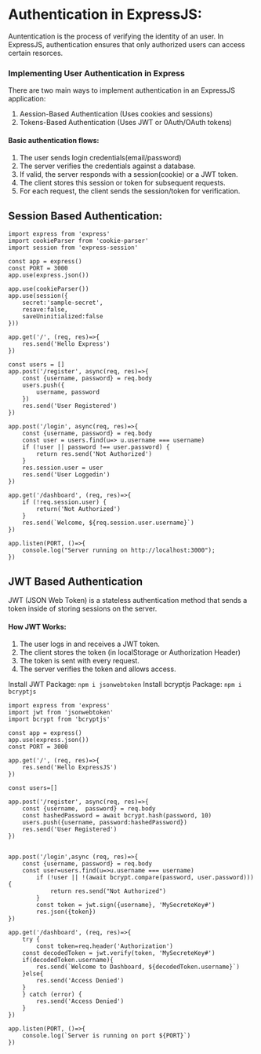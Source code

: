# Authentication in ExpressJS:
Auntentication is the process of verifying the identity of an user. In ExpressJS, authentication ensures that only authorized users can access certain resorces.

### Implementing User Authentication in Express
There are two main ways to implement authentication in an ExpressJS application:

1. Aession-Based Authentication (Uses cookies and sessions)
2. Tokens-Based Authentication (Uses JWT or 0Auth/OAuth tokens)

#### Basic authentication flows:
1. The user sends login credentials(email/password)
2. The server verifies the credentials against a database.
3. If valid, the server responds with a session(cookie) or a JWT token.
4. The client stores this session or token for subsequent requests.
5. For each request, the client sends the session/token for verification.


## Session Based Authentication:

    import express from 'express'
    import cookieParser from 'cookie-parser'
    import session from 'express-session'
    
    const app = express()
    const PORT = 3000
    app.use(express.json())
    
    app.use(cookieParser())
    app.use(session({
        secret:'sample-secret',
        resave:false,
        saveUninitialized:false
    }))
    
    app.get('/', (req, res)=>{
        res.send('Hello Express')
    })
    
    const users = []
    app.post('/register', async(req, res)=>{
        const {username, password} = req.body
        users.push({
            username, password
        })
        res.send('User Registered')
    })
    
    app.post('/login', async(req, res)=>{
        const {username, password} = req.body
        const user = users.find(u=> u.username === username)
        if (!user || password !== user.password) {
            return res.send('Not Authorized')
        }
        res.session.user = user
        res.send('User Loggedin')
    })
    
    app.get('/dashboard', (req, res)=>{
        if (!req.session.user) {
            return('Not Authorized')
        }
        res.send(`Welcome, ${req.session.user.username}`)
    })
    
    app.listen(PORT, ()=>{
        console.log("Server running on http://localhost:3000");
    })

## JWT Based Authentication

JWT (JSON Web Token) is a stateless authentication method that sends a token inside of storing sessions on the server.

#### How JWT Works:
1. The user logs in and receives a JWT token.
2. The client stores the token (in localStorage or Authorization Header)
3. The token is sent with every request.
4. The server verifies the token and allows access.

Install JWT Package: `npm i jsonwebtoken`
Install bcryptjs Package: `npm i bcryptjs`
        
    import express from 'express'
    import jwt from 'jsonwebtoken'
    import bcrypt from 'bcryptjs'
    
    const app = express()
    app.use(express.json())
    const PORT = 3000
    
    app.get('/', (req, res)=>{
        res.send('Hello ExpressJS')
    })
    
    const users=[]
    
    app.post('/register', async(req, res)=>{
        const {username,  password} = req.body
        const hashedPassword = await bcrypt.hash(password, 10)
        users.push({username, password:hashedPassword})
        res.send('User Registered')
    })
    
    
    app.post('/login',async (req, res)=>{
        const {username, password} = req.body
        const user=users.find(u=>u.username === username)
            if (!user || !(await bcrypt.compare(password, user.password))) {
                return res.send("Not Authorized")
            }
            const token = jwt.sign({username}, 'MySecreteKey#')
            res.json({token})
    })
    
    app.get('/dashboard', (req, res)=>{
        try {
            const token=req.header('Authorization')
        const decodedToken = jwt.verify(token, 'MySecreteKey#')
        if(decodedToken.username){
            res.send(`Welcome to Dashboard, ${decodedToken.username}`)
        }else{
            res.send('Access Denied')
        }
        } catch (error) {
            res.send('Access Denied')
        }
    })
    
    app.listen(PORT, ()=>{
        console.log(`Server is running on port ${PORT}`)
    })


